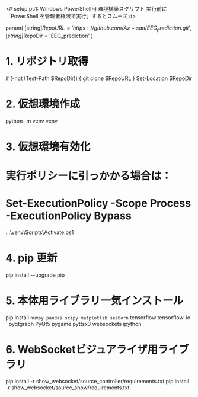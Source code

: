 <# 
  setup.ps1: Windows PowerShell用 環境構築スクリプト 
  実行前に「PowerShell を管理者権限で実行」するとスムーズ
#>

param(
  [string]$RepoURL = 'https://github.com/Az-san/EEG_prediction.git',
  [string]$RepoDir = 'EEG_prediction'
)

# 1. リポジトリ取得
if (-not (Test-Path $RepoDir)) {
    git clone $RepoURL
}
Set-Location $RepoDir

# 2. 仮想環境作成
python -m venv venv

# 3. 仮想環境有効化
#    実行ポリシーに引っかかる場合は：
#    Set-ExecutionPolicy -Scope Process -ExecutionPolicy Bypass
. .\venv\Scripts\Activate.ps1

# 4. pip 更新
pip install --upgrade pip

# 5. 本体用ライブラリ一気インストール
pip install `
  numpy pandas scipy matplotlib seaborn `
  tensorflow tensorflow-io `
  pyqtgraph PyQt5 pygame pyttsx3 websockets ipython

# 6. WebSocketビジュアライザ用ライブラリ
pip install -r show_websocket/source_controller/requirements.txt
pip install -r show_websocket/source_show/requirements.txt

